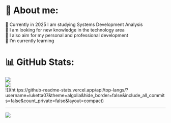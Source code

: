 # 💫 About me:
🔭 Currently in 2025 I am studying Systems Development Analysis
<br>👯 I am looking for new knowledge in the technology area <br>🤝 I also aim for my personal and professional development <br>🌱 I’m currently learning<br>

# 📊 GitHub Stats:
![](https://github-readme-stats.vercel.app/api?username=luketta07&theme=algolia&hide_border=false&include_all_commits=false&count_private=false)<br/>
![](https://github-readme-streak-stats.herokuapp.com/?user=luketta07&theme=algolia&hide_border=false)<br/>
![](ht tps://github-readme-stats.vercel.app/api/top-langs/?username=luketta07&theme=algolia&hide_border=false&include_all_commits=false&count_private=false&layout=compact)

---
[![](https://visitcount.itsvg.in/api?id=luketta07&icon=0&color=0)](https://visitcount.itsvg.in)

<!-- Proudly created with GPRM ( https://gprm.itsvg.in ) -->
 